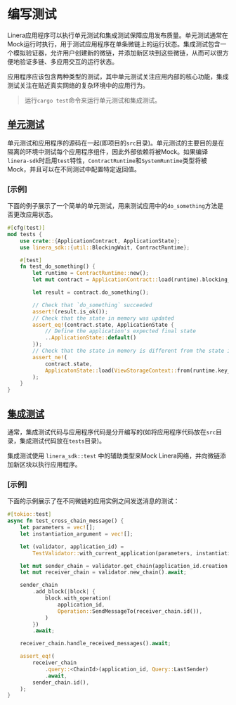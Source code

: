 # 编写测试

Linera应用程序可以执行单元测试和集成测试保障应用发布质量。单元测试通常在Mock运行时执行，用于测试应用程序在单条微链上的运行状态。集成测试包含一个模拟验证器，允许用户创建新的微链，并添加新区块到这些微链，从而可以很方便地验证多链、多应用交互的运行状态。

应用程序应该包含两种类型的测试，其中单元测试关注应用内部的核心功能，集成测试关注在贴近真实网络的复杂环境中的应用行为。

> 运行`cargo test`命令来运行单元测试和集成测试。

## [单元测试](zh_CN/developers/sdk/testing.md#单元测试)

单元测试和应用程序的源码在一起(即项目的`src`目录)。单元测试的主要目的是在隔离的环境中测试每个应用程序组件，因此外部依赖将被Mock。如果编译`linera-sdk`时启用`test`特性，`ContractRuntime`和`SystemRuntime`类型将被Mock，并且可以在不同测试中配置特定返回值。

### [示例]

下面的例子展示了一个简单的单元测试，用来测试应用中的`do_something`方法是否更改应用状态。

```rust
#[cfg(test)]
mod tests {
    use crate::{ApplicationContract, ApplicationState};
    use linera_sdk::{util::BlockingWait, ContractRuntime};

    #[test]
    fn test_do_something() {
        let runtime = ContractRuntime::new();
        let mut contract = ApplicationContract::load(runtime).blocking_wait();

        let result = contract.do_something();

        // Check that `do_something` succeeded
        assert!(result.is_ok());
        // Check that the state in memory was updated
        assert_eq!(contract.state, ApplicationState {
            // Define the application's expected final state
            ..ApplicationState::default()
        });
        // Check that the state in memory is different from the state in storage
        assert_ne!(
            contract.state,
            ApplicatonState::load(ViewStorageContext::from(runtime.key_value_store()))
        );
    }
}
```

## [集成测试](zh_CN/developers/sdk/testing.md#集成测试)

通常，集成测试代码与应用程序代码是分开编写的(如将应用程序代码放在`src`目录，集成测试代码放在`tests`目录)。

集成测试使用 `linera_sdk::test` 中的辅助类型来Mock Linera网络，并向微链添加新区块以执行应用程序。

### [示例]

下面的示例展示了在不同微链的应用实例之间发送消息的测试：

```rust
#[tokio::test]
async fn test_cross_chain_message() {
    let parameters = vec![];
    let instantiation_argument = vec![];

    let (validator, application_id) =
        TestValidator::with_current_application(parameters, instantiation_argument).await;

    let mut sender_chain = validator.get_chain(application_id.creation.chain_id).await;
    let mut receiver_chain = validator.new_chain().await;

    sender_chain
        .add_block(|block| {
            block.with_operation(
                application_id,
                Operation::SendMessageTo(receiver_chain.id()),
            )
        })
        .await;

    receiver_chain.handle_received_messages().await;

    assert_eq!(
        receiver_chain
            .query::<ChainId>(application_id, Query::LastSender)
            .await,
        sender_chain.id(),
    );
}
```
